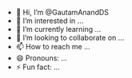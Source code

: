 - 👋 Hi, I’m @GautamAnandDS
- 👀 I’m interested in ...
- 🌱 I’m currently learning ...
- 💞️ I’m looking to collaborate on ...
- 📫 How to reach me ...
- 😄 Pronouns: ...
- ⚡ Fun fact: ...

<!---
GautamAnandDS/GautamAnandDS is a ✨ special ✨ repository because its `README.md` (this file) appears on your GitHub profile.
You can click the Preview link to take a look at your changes.
--->

